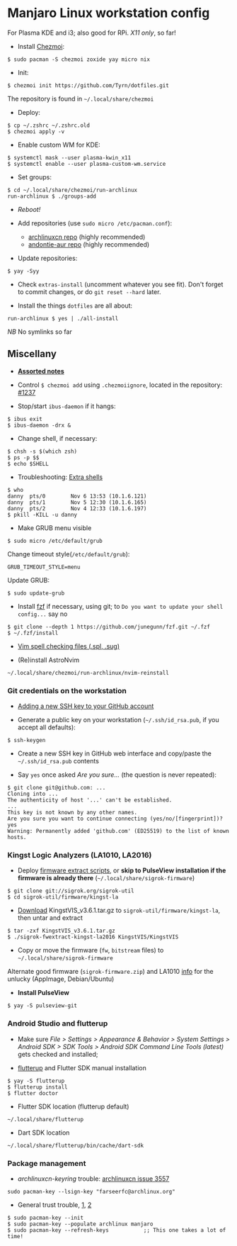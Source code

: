 # Manjaro Linux workstation config

For Plasma KDE and i3; also good for RPi. _X11 only_, so far!

- Install [Chezmoi](https://www.chezmoi.io/):

```
$ sudo pacman -S chezmoi zoxide yay micro nix
```

- Init:

```
$ chezmoi init https://github.com/Tyrn/dotfiles.git
```

The repository is found in `~/.local/share/chezmoi`

- Deploy:

```
$ cp ~/.zshrc ~/.zshrc.old
$ chezmoi apply -v
```

- Enable custom WM for KDE:

```
$ systemctl mask --user plasma-kwin_x11
$ systemctl enable --user plasma-custom-wm.service
```

- Set groups:

```
$ cd ~/.local/share/chezmoi/run-archlinux
run-archlinux $ ./groups-add
```

- _Reboot!_

- Add repositories (use `sudo micro /etc/pacman.conf`):

  - [archlinuxcn repo](https://wiki.archlinux.org/title/unofficial_user_repositories#archlinuxcn) (highly recommended)
  - [andontie-aur repo](https://wiki.archlinux.org/title/unofficial_user_repositories#andontie-aur) (highly recommended)

- Update repositories:

```
$ yay -Syy
```

- Check `extras-install` (uncomment whatever you see fit).
  Don't forget to commit changes, or do `git reset --hard` later.

- Install the things `dotfiles` are all about:

```
run-archlinux $ yes | ./all-install
```

_NB_ No symlinks so far

## Miscellany

- [**Assorted notes**](https://github.com/Tyrn/arch-chronicle/tree/master/Usage)

- Control `$ chezmoi add` using `.chezmoiignore`, located in the repository: [#1237](https://github.com/twpayne/chezmoi/issues/1237)

- Stop/start `ibus-daemon` if it hangs:

```
$ ibus exit
$ ibus-daemon -drx &
```

- Change shell, if necessary:

```
$ chsh -s $(which zsh)
$ ps -p $$
$ echo $SHELL
```

- Troubleshooting: [Extra shells](https://unix.stackexchange.com/questions/39881/running-chsh-does-not-change-shell)

```
$ who
danny  pts/0        Nov 6 13:53 (10.1.6.121)
danny  pts/1        Nov 5 12:30 (10.1.6.165)
danny  pts/2        Nov 4 12:33 (10.1.6.197)
$ pkill -KILL -u danny
```

- Make GRUB menu visible

```
$ sudo micro /etc/default/grub
```

Change timeout style(`/etc/default/grub`):

```
GRUB_TIMEOUT_STYLE=menu
```

Update GRUB:

```
$ sudo update-grub
```

- Install [fzf](https://github.com/junegunn/fzf#using-git) if necessary, using git; to `Do you want to update your shell config...` say no

```
$ git clone --depth 1 https://github.com/junegunn/fzf.git ~/.fzf
$ ~/.fzf/install
```

- [Vim spell checking files (.spl, .sug)](https://ftp.nluug.nl/vim/runtime/spell/)

- (Re)install AstroNvim

```
~/.local/share/chezmoi/run-archlinux/nvim-reinstall
```

### Git credentials on the workstation

- [Adding a new SSH key to your GitHub account](https://docs.github.com/en/authentication/connecting-to-github-with-ssh/adding-a-new-ssh-key-to-your-github-account)

- Generate a public key on your workstation (`~/.ssh/id_rsa.pub`, if you accept all defaults):

```
$ ssh-keygen
```

- Create a new SSH key in GitHub web interface and copy/paste the `~/.ssh/id_rsa.pub` contents

- Say `yes` once asked _Are you sure..._ (the question is never repeated):

```
$ git clone git@github.com: ...
Cloning into ...
The authenticity of host '...' can't be established.
...
This key is not known by any other names.
Are you sure you want to continue connecting (yes/no/[fingerprint])? yes
Warning: Permanently added 'github.com' (ED25519) to the list of known hosts.
```

### Kingst Logic Analyzers (LA1010, LA2016)

- Deploy [firmware extract scripts](https://sigrok.org/wiki/Firmware#Where_to_put_the_firmware_files), or **skip to PulseView installation if the firmware is already there** (`~/.local/share/sigrok-firmware`)

```
$ git clone git://sigrok.org/sigrok-util
$ cd sigrok-util/firmware/kingst-la
```

- [Download](http://www.qdkingst.com/en/vis-old) KingstVIS_v3.6.1.tar.gz to `sigrok-util/firmware/kingst-la`, then untar and extract

```
$ tar -zxf KingstVIS_v3.6.1.tar.gz
$ ./sigrok-fwextract-kingst-la2016 KingstVIS/KingstVIS
```

- Copy or move the firmware (`fw`, `bitstream` files) to `~/.local/share/sigrok-firmware`

Alternate good firmware (`sigrok-firmware.zip`) and LA1010 [info](https://www.foroelectro.net/herramientas-f27/analizadores-logicos-kingst-la-xxxx-y-sigrok-pulse-t474.html) for the unlucky (AppImage, Debian/Ubuntu)

- **Install PulseView**

```
$ yay -S pulseview-git
```

### Android Studio and flutterup

- Make sure _File > Settings > Appearance & Behavior > System Settings > Android SDK > SDK Tools > Android SDK Command Line Tools (latest)_ gets checked and installed;

- [flutterup](https://github.com/Decodetalkers/flutterup) and Flutter SDK manual installation

```
$ yay -S flutterup
$ flutterup install
$ flutter doctor
```

- Flutter SDK location (flutterup default)

```
~/.local/share/flutterup
```

- Dart SDK location

```
~/.local/share/flutterup/bin/cache/dart-sdk
```

### Package management

- _archlinuxcn-keyring_ trouble: [archlinuxcn issue 3557](https://github.com/archlinuxcn/repo/issues/3557)

```
sudo pacman-key --lsign-key "farseerfc@archlinux.org"
```

- General trust trouble, [1](https://forum.manjaro.org/t/update-error-failed-to-commit-transaction/150638),
  [2](https://forum.manjaro.org/t/error-failed-to-commit-transaction-invalid-or-corrupted-package-pgp-signature/150830)

```
$ sudo pacman-key --init
$ sudo pacman-key --populate archlinux manjaro
$ sudo pacman-key --refresh-keys           ;; This one takes a lot of time!
```
